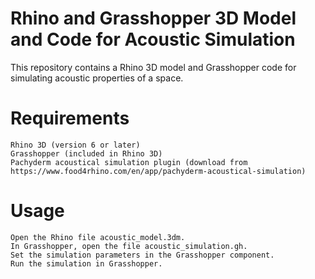 # Rhino and Grasshopper 3D Model and Code for Acoustic Simulation

This repository contains a Rhino 3D model and Grasshopper code for simulating acoustic properties of a space.

# Requirements

    Rhino 3D (version 6 or later)
    Grasshopper (included in Rhino 3D)
    Pachyderm acoustical simulation plugin (download from https://www.food4rhino.com/en/app/pachyderm-acoustical-simulation)

# Usage

    Open the Rhino file acoustic_model.3dm.
    In Grasshopper, open the file acoustic_simulation.gh.
    Set the simulation parameters in the Grasshopper component.
    Run the simulation in Grasshopper.
